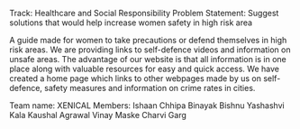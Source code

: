 Track: Healthcare and Social Responsibility
Problem Statement: Suggest solutions that would help increase women safety in high risk area

A guide made for women to take precautions or defend themselves in high risk areas. We are providing links to self-defence videos and information on unsafe areas.
The advantage of our website is that all information is in one place along with valuable resources for easy and quick access.
We have created a home page which links to other webpages made by us on self-defence, safety measures and information on crime rates in cities.


Team name: XENICAL
Members:
Ishaan Chhipa
Binayak Bishnu
Yashashvi Kala
Kaushal Agrawal
Vinay Maske
Charvi Garg

